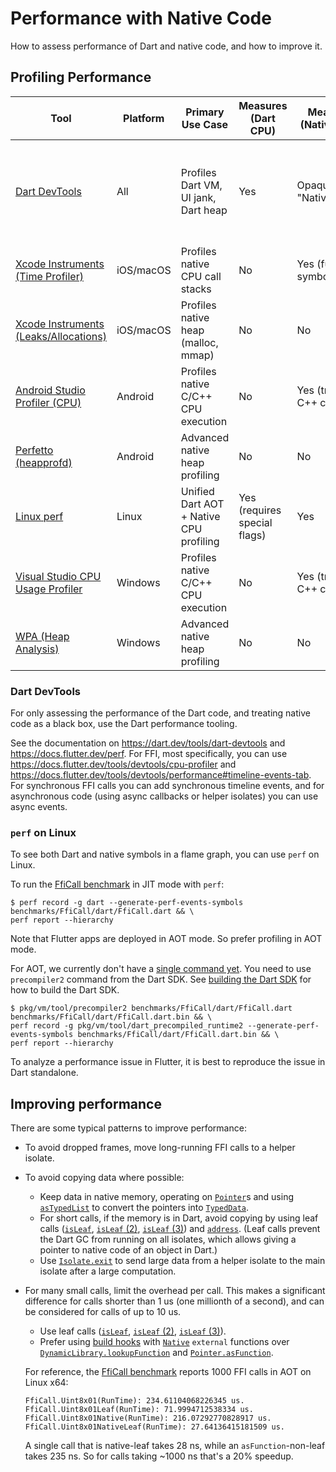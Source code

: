 # Performance with Native Code

How to assess performance of Dart and native code, and how to improve it.

## Profiling Performance

| Tool                                    | Platform  | Primary Use Case                        | Measures (Dart CPU)          | Measures (Native CPU)    | Measures (Dart Heap) | Measures (Native Heap)                                           |
| --------------------------------------- | --------- | --------------------------------------- | ---------------------------- | ------------------------ | -------------------- | ---------------------------------------------------------------- |
| [Dart DevTools]                         | All       | Profiles Dart VM, UI jank, Dart heap    | Yes                          | Opaque "Native" block    | Yes                  | Tracks "External" VM-aware memory only; Misses native-heap leaks |
| [Xcode Instruments (Time Profiler)]     | iOS/macOS | Profiles native CPU call stacks         | No                           | Yes (full symbolication) | No                   | No                                                               |
| [Xcode Instruments (Leaks/Allocations)] | iOS/macOS | Profiles native heap (malloc, mmap)     | No                           | No                       | No                   | Yes                                                              |
| [Android Studio Profiler (CPU)]         | Android   | Profiles native C/C++ CPU execution     | No                           | Yes (traces C++ calls)   | No                   | No                                                               |
| [Perfetto (heapprofd)]                  | Android   | Advanced native heap profiling          | No                           | No                       | No                   | Yes (traces malloc/free call stacks)                             |
| [Linux perf]                            | Linux     | Unified Dart AOT + Native CPU profiling | Yes (requires special flags) | Yes                      | No                   | No                                                               |
| [Visual Studio CPU Usage Profiler]      | Windows   | Profiles native C/C++ CPU execution     | No                           | Yes (traces C++ calls)   | No                   | No                                                               |
| [WPA (Heap Analysis)]                   | Windows   | Advanced native heap profiling          | No                           | No                       | No                   | Yes (traces malloc/free call stacks)                             |

<!-- TODO: Add documentation for the other tools. -->

### Dart DevTools

For only assessing the performance of the Dart code, and treating native code as
a black box, use the Dart performance tooling.

See the documentation on https://dart.dev/tools/dart-devtools and
https://docs.flutter.dev/perf. For FFI, most specifically, you can use
https://docs.flutter.dev/tools/devtools/cpu-profiler and
https://docs.flutter.dev/tools/devtools/performance#timeline-events-tab.
For synchronous FFI calls you can add synchronous timeline events, and for
asynchronous code (using async callbacks or helper isolates) you can use async
events.

### `perf` on Linux

To see both Dart and native symbols in a flame graph, you can use `perf` on
Linux.

To run the [FfiCall benchmark] in JIT mode with `perf`:  

```
$ perf record -g dart --generate-perf-events-symbols benchmarks/FfiCall/dart/FfiCall.dart && \
perf report --hierarchy
```

Note that Flutter apps are deployed in AOT mode. So prefer profiling in AOT
mode.

For AOT, we currently don't have a [single command
yet](https://github.com/dart-lang/sdk/issues/54254). You need to use
`precompiler2` command from the Dart SDK. See [building the Dart SDK] for how to
build the Dart SDK.

```
$ pkg/vm/tool/precompiler2 benchmarks/FfiCall/dart/FfiCall.dart benchmarks/FfiCall/dart/FfiCall.dart.bin && \
perf record -g pkg/vm/tool/dart_precompiled_runtime2 --generate-perf-events-symbols benchmarks/FfiCall/dart/FfiCall.dart.bin && \
perf report --hierarchy
```

To analyze a performance issue in Flutter, it is best to reproduce the issue in
Dart standalone.

## Improving performance

There are some typical patterns to improve performance:

* To avoid dropped frames, move long-running FFI calls to a helper isolate.
* To avoid copying data where possible:
  * Keep data in native memory, operating on [`Pointer`][]s and using
    [`asTypedList`][] to convert the pointers into [`TypedData`][].
  * For short calls, if the memory is in Dart, avoid copying by using leaf calls
    ([`isLeaf`][], [`isLeaf` (2)][], [`isLeaf` (3)][]) and [`address`]. (Leaf
    calls prevent the Dart GC from running on all isolates, which allows giving
    a pointer to native code of an object in Dart.)
  * Use [`Isolate.exit`][] to send large data from a helper isolate to the main
    isolate after a large computation.
* For many small calls, limit the overhead per call. This makes a significant
  difference for calls shorter than 1 us (one millionth of a second), and can be
  considered for calls of up to 10 us.
  * Use leaf calls ([`isLeaf`][], [`isLeaf` (2)][], [`isLeaf` (3)][]).
  * Prefer using [build hooks][] with [`Native`] `external`
    functions over [`DynamicLibrary.lookupFunction`][] and
    [`Pointer.asFunction`][].
  
  For reference, the [FfiCall benchmark][] reports 1000 FFI calls in AOT on Linux x64:
  ```
  FfiCall.Uint8x01(RunTime): 234.61104068226345 us.
  FfiCall.Uint8x01Leaf(RunTime): 71.9994712538334 us.
  FfiCall.Uint8x01Native(RunTime): 216.07292770828917 us.
  FfiCall.Uint8x01NativeLeaf(RunTime): 27.64136415181509 us.
  ```
  A single call that is native-leaf takes 28 ns, while an `asFunction`-non-leaf
  takes 235 ns. So for calls taking ~1000 ns that's a 20% speedup.

[`address`]: https://api.dart.dev/dart-ffi/StructAddress/address.html
[`asTypedList`]: https://api.dart.dev/dart-ffi/Uint8Pointer/asTypedList.html
[`DynamicLibrary.lookupFunction`]: https://api.dart.dev/dart-ffi/DynamicLibraryExtension/lookupFunction.html
[`isLeaf` (2)]: https://api.dart.dev/dart-ffi/NativeFunctionPointer/asFunction.html
[`isLeaf` (3)]:https://api.dart.dev/dart-ffi/DynamicLibraryExtension/lookupFunction.html
[`isLeaf`]: https://api.dart.dev/dart-ffi/Native/isLeaf.html
[`Isolate.exit`]: https://api.dart.dev/dart-isolate/Isolate/exit.html
[`Native`]: https://api.dart.dev/dart-ffi/Native-class.html
[`Pointer.asFunction`]: https://api.dart.dev/dart-ffi/NativeFunctionPointer/asFunction.html
[`Pointer`]: https://api.dart.dev/dart-ffi/Pointer-class.html
[`TypedData`]: https://api.dart.dev/dart-typed_data/TypedData-class.html
[Android Studio Profiler (CPU)]: https://developer.android.com/studio/profile
[build hooks]: https://dart.dev/tools/hooks
[building the Dart SDK]: https://github.com/dart-lang/sdk/blob/main/docs/Building.md
[Dart DevTools]: https://dart.dev/tools/dart-devtools
[FfiCall benchmark]: https://github.com/dart-lang/sdk/blob/main/benchmarks/FfiCall/dart/FfiCall.dart
[Linux perf]: https://perfwiki.github.io/main/
[Perfetto (heapprofd)]: https://perfetto.dev/
[Visual Studio CPU Usage Profiler]: https://learn.microsoft.com/en-us/visualstudio/profiling/cpu-usage
[WPA (Heap Analysis)]: https://learn.microsoft.com/en-us/windows-hardware/test/wpt/windows-performance-analyzer
[Xcode Instruments (Leaks/Allocations)]: https://developer.apple.com/documentation/xcode/gathering-information-about-memory-use
[Xcode Instruments (Time Profiler)]: https://developer.apple.com/tutorials/instruments
